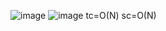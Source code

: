 ![image](https://github.com/Jiyarathore/Leetcode/assets/96529109/533f8d39-5768-4381-a447-dc6be823f04d)
![image](https://github.com/Jiyarathore/Leetcode/assets/96529109/3d6af3ce-b864-4daf-9740-3a8a24c6ce6a)
tc=O(N) sc=O(N)
